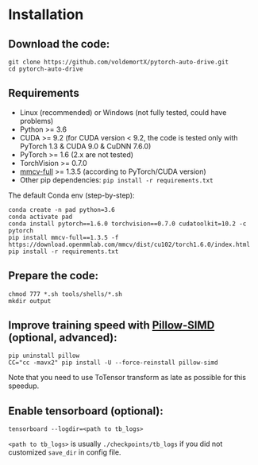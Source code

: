 # Installation

## Download the code:

```
git clone https://github.com/voldemortX/pytorch-auto-drive.git
cd pytorch-auto-drive
```

## Requirements

- Linux (recommended) or Windows (not fully tested, could have problems)
- Python >= 3.6
- CUDA >= 9.2 (for CUDA version < 9.2, the code is tested only with PyTorch 1.3 & CUDA 9.0 & CuDNN 7.6.0)
- PyTorch >= 1.6 (2.x are not tested)
- TorchVision >= 0.7.0
- [mmcv-full](https://github.com/open-mmlab/mmcv) >= 1.3.5 (according to PyTorch/CUDA version)
- Other pip dependencies: `pip install -r requirements.txt`

The default Conda env (step-by-step):

```
conda create -n pad python=3.6
conda activate pad
conda install pytorch==1.6.0 torchvision==0.7.0 cudatoolkit=10.2 -c pytorch
pip install mmcv-full==1.3.5 -f https://download.openmmlab.com/mmcv/dist/cu102/torch1.6.0/index.html
pip install -r requirements.txt
```

## Prepare the code:

```
chmod 777 *.sh tools/shells/*.sh
mkdir output
```

## Improve training speed with [Pillow-SIMD](https://github.com/uploadcare/pillow-simd) (optional, advanced):

```
pip uninstall pillow
CC="cc -mavx2" pip install -U --force-reinstall pillow-simd
```

Note that you need to use ToTensor transform as late as possible for this speedup.

## Enable tensorboard (optional):

```
tensorboard --logdir=<path to tb_logs>
```

`<path to tb_logs>` is usually `./checkpoints/tb_logs` if you did not customized `save_dir` in config file.
